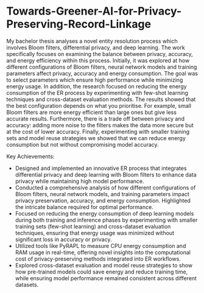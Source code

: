 # Towards-Greener-AI-for-Privacy-Preserving-Record-Linkage
My bachelor thesis analyses a novel entity resolution process which involves Bloom filters, differential privacy, and deep learning. The work specifically focuses on examining the balance between privacy, accuracy, and energy efficiency within this process. Initially, it was explored at how different configurations of Bloom filters, neural network models and training parameters affect privacy, accuracy and energy consumption. The goal was to select parameters which ensure high performance while minimizing energy usage. In addition, the research focused on reducing the energy consumption of the ER process by experimenting with few-shot learning techniques and cross-dataset evaluation methods. The results showed that the best configuration depends on what you prioritise. For example, small Bloom filters are more energy efficient than large ones but give less accurate results. Furthermore, there is a trade off between privacy and accuracy: adding more noise to the filters makes the data more secure but at the cost of lower accuracy. Finally, experimenting with smaller training sets and model reuse strategies we showed that we can reduce energy consumption but not without compromising model accuracy.

Key Achievements:
- Designed and implemented an innovative ER process that integrates differential privacy and deep learning with Bloom filters to enhance data privacy while maintaining high model performance.
- Conducted a comprehensive analysis of how different configurations of Bloom filters, neural network models, and training parameters impact privacy preservation, accuracy, and energy consumption. Highlighted the intricate balance required for optimal performance.
- Focused on reducing the energy consumption of deep learning models during both training and inference phases by experimenting with smaller training sets (few-shot learning) and cross-dataset evaluation techniques, ensuring that energy usage was minimized without significant loss in accuracy or privacy.
- Utilized tools like PyRAPL to measure CPU energy consumption and RAM usage in real-time, offering novel insights into the computational cost of privacy-preserving methods integrated into ER workflows.
- Explored cross-dataset evaluation and model reuse strategies to show how pre-trained models could save energy and reduce training time, while ensuring model performance remained consistent across different datasets.

